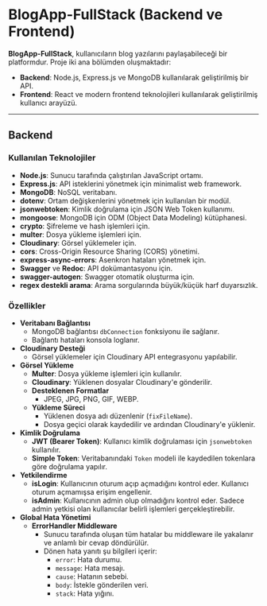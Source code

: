 # BlogApp-FullStack (Backend ve Frontend)

**BlogApp-FullStack**, kullanıcıların blog yazılarını paylaşabileceği bir platformdur. Proje iki ana bölümden oluşmaktadır:
- **Backend**: Node.js, Express.js ve MongoDB kullanılarak geliştirilmiş bir API.
- **Frontend**: React ve modern frontend teknolojileri kullanılarak geliştirilmiş kullanıcı arayüzü.

---

## Backend

### Kullanılan Teknolojiler
- **Node.js**: Sunucu tarafında çalıştırılan JavaScript ortamı.
- **Express.js**: API isteklerini yönetmek için minimalist web framework.
- **MongoDB**: NoSQL veritabanı.
- **dotenv**: Ortam değişkenlerini yönetmek için kullanılan bir modül.
- **jsonwebtoken**: Kimlik doğrulama için JSON Web Token kullanımı.
- **mongoose**: MongoDB için ODM (Object Data Modeling) kütüphanesi.
- **crypto**: Şifreleme ve hash işlemleri için.
- **multer**: Dosya yükleme işlemleri için.
- **Cloudinary**: Görsel yüklemeler için.
- **cors**: Cross-Origin Resource Sharing (CORS) yönetimi.
- **express-async-errors**: Asenkron hataları yönetmek için.
- **Swagger** ve **Redoc**: API dokümantasyonu için.
- **swagger-autogen**: Swagger otomatik oluşturma için. 
- **regex destekli arama**: Arama sorgularında büyük/küçük harf duyarsızlık.

### Özellikler
- **Veritabanı Bağlantısı**
  - MongoDB bağlantısı `dbConnection` fonksiyonu ile sağlanır.
  - Bağlantı hataları konsola loglanır.
- **Cloudinary Desteği**
  - Görsel yüklemeler için Cloudinary API entegrasyonu yapılabilir.
- **Görsel Yükleme**
  - **Multer**: Dosya yükleme işlemleri için kullanılır.
  - **Cloudinary**: Yüklenen dosyalar Cloudinary'e gönderilir.
  - **Desteklenen Formatlar**
    - JPEG, JPG, PNG, GIF, WEBP.
  - **Yükleme Süreci**
    - Yüklenen dosya adı düzenlenir (`fixFileName`).
    - Dosya geçici olarak kaydedilir ve ardından Cloudinary'e yüklenir.
- **Kimlik Doğrulama**
  - **JWT (Bearer Token)**: Kullanıcı kimlik doğrulaması için `jsonwebtoken` kullanılır.
  - **Simple Token**: Veritabanındaki `Token` modeli ile kaydedilen tokenlara göre doğrulama yapılır.
- **Yetkilendirme**
  - **isLogin**: Kullanıcının oturum açıp açmadığını kontrol eder. Kullanıcı oturum açmamışsa erişim engellenir.
  - **isAdmin**: Kullanıcının admin olup olmadığını kontrol eder. Sadece admin yetkisi olan kullanıcılar belirli işlemleri gerçekleştirebilir.
- **Global Hata Yönetimi**
  - **ErrorHandler Middleware**
    - Sunucu tarafında oluşan tüm hatalar bu middleware ile yakalanır ve anlamlı bir cevap döndürülür.
    - Dönen hata yanıtı şu bilgileri içerir:
      - `error`: Hata durumu.
      - `message`: Hata mesajı.
      - `cause`: Hatanın sebebi.
      - `body`: İstekle gönderilen veri.
      - `stack`: Hata yığını. 

